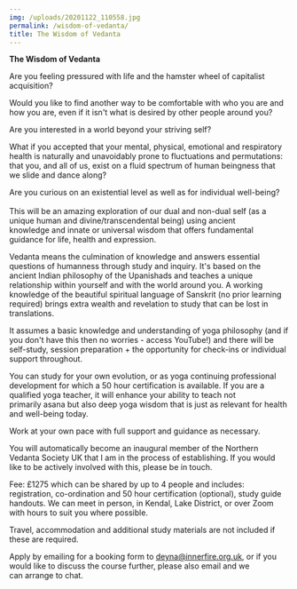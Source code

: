```yaml
---
img: /uploads/20201122_110558.jpg
permalink: /wisdom-of-vedanta/
title: The Wisdom of Vedanta
---
```

**The Wisdom of Vedanta**

A﻿re you feeling pressured with life and the hamster wheel of capitalist acquisition?

W﻿ould you like to find another way to be comfortable with who you are and how you are, even if it isn't what is desired by other people around you? 

Are you interested in a world beyond your striving self?

What if you accepted that your mental, physical, emotional and respiratory health is naturally and unavoidably prone to fluctuations and permutations: that you, and all of us, exist on a fluid spectrum of human beingness that we slide and dance along? 

Are you curious on an existential level as well as for individual well-being?\
\
This will be an amazing exploration of our dual and non-dual self (as a unique human and divine/transcendental being) using ancient knowledge and innate or universal wisdom that offers fundamental guidance for life, health and expression. 

Vedanta means the culmination of knowledge and answers essential questions of humanness through study and inquiry. It's based on the ancient Indian philosophy of the Upanishads and teaches a unique relationship within yourself and with the world around you. A working knowledge of the beautiful spiritual language of Sanskrit (no prior learning required) brings extra wealth and revelation to study that can be lost in translations.

It assumes a basic knowledge and understanding of yoga philosophy (and if you don't have this then no worries - access YouTube!) and there will be self-study, session preparation + the opportunity for check-ins or individual support throughout. 

You can study for your own evolution, or as yoga continuing professional development for which a 50 hour certification is available. If you are a qualified yoga teacher, it will enhance your ability to teach not primarily asana but also deep yoga wisdom that is just as relevant for health and well-being today. 

W﻿ork at your own pace with full support and guidance as necessary.

You will automatically become an inaugural member of the Northern Vedanta Society UK that I am in the process of establishing. If you would like to be actively involved with this, please be in touch.

Fee: £1275 which can be shared by up to 4 people and includes: registration, co-ordination and 50 hour certification (optional), study guide handouts. We can meet in person, in Kendal, Lake District, or over Zoom with hours to suit you where possible.

Travel, accommodation and additional study materials are not included if these are required.

Apply by emailing for a booking form to deyna@innerfire.org.uk, or if you would like to discuss the course further, please also email and we can arrange to chat.